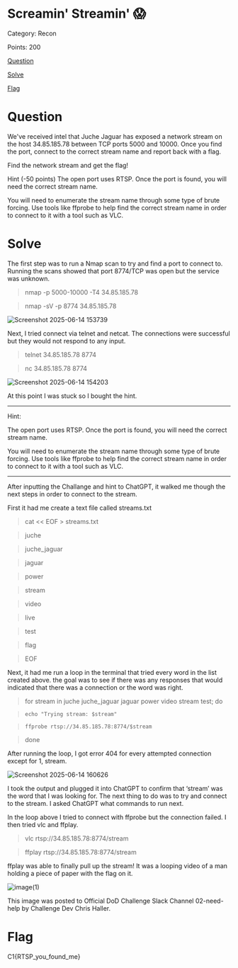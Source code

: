 # Screamin' Streamin' 😱
Category: Recon

Points: 200

[Question](#Question)

[Solve](#Solve)

[Flag](#Flag)

# Question 
We've received intel that Juche Jaguar has exposed a network stream on the host 34.85.185.78 between TCP ports 5000 and 10000. Once you find the port, connect to the correct stream name and report back with a flag.

Find the network stream and get the flag!

Hint (-50 points)
The open port uses RTSP. Once the port is found, you will need the correct stream name.

You will need to enumerate the stream name through some type of brute forcing. Use tools like ffprobe to help find the correct stream name in order to connect to it with a tool such as VLC.

# Solve
The first step was to run a Nmap scan to try and find a port to connect to. Running the scans showed that port 8774/TCP was open but the service was unknown.

> nmap -p 5000-10000 -T4 34.85.185.78

> nmap -sV -p 8774 34.85.185.78

![Screenshot 2025-06-14 153739](https://github.com/user-attachments/assets/f2c77134-8b62-42ab-a164-8517824fdee9)

Next, I tried connect via telnet and netcat. The connections were successful but they would not respond to any input.

> telnet 34.85.185.78 8774

> nc 34.85.185.78 8774

![Screenshot 2025-06-14 154203](https://github.com/user-attachments/assets/d579bc52-e8bb-4bc6-8c38-5e42e5edd203)

At this point I was stuck so I bought the hint.

---

Hint:

The open port uses RTSP. Once the port is found, you will need the correct stream name.

You will need to enumerate the stream name through some type of brute forcing. Use tools like ffprobe to help find the correct stream name in order to connect to it with a tool such as VLC.

---

After inputting the Challange and hint to ChatGPT, it walked me though the next steps in order to connect to the stream.

First it had me create a text file called streams.txt

> cat << EOF > streams.txt

> juche

> juche_jaguar

> jaguar

> power

> stream

> video

> live

> test

> flag

> EOF

Next, it had me run a loop in the terminal that tried every word in the list created above. the goal was to see if there was any responses that would indicated that there was a connection or the word was right.

> for stream in juche juche_jaguar jaguar power video stream test; do

>     echo "Trying stream: $stream"

>     ffprobe rtsp://34.85.185.78:8774/$stream

> done

After running the loop, I got error 404 for every attempted connection except for 1, stream.

![Screenshot 2025-06-14 160626](https://github.com/user-attachments/assets/8c3f8493-864f-4de3-acc1-3513d73cf113)

I took the output and plugged it into ChatGPT to confirm that ‘stream’ was the word that I was looking for. The next thing to do was to try and connect to the stream. I asked ChatGPT what commands to run next.

In the loop above I tried to connect with ffprobe but the connection failed. I then tried vlc and ffplay.

> vlc rtsp://34.85.185.78:8774/stream

> ffplay rtsp://34.85.185.78:8774/stream

ffplay was able to finally pull up the stream! It was a looping video of a man holding a piece of paper with the flag on it. 

![image(1)](https://github.com/user-attachments/assets/de7ffc9b-6710-459b-bba7-449049e23d5e)

This image was posted to Official DoD Challenge Slack Channel 02-need-help by Challenge Dev Chris Haller.

# Flag
C1{RTSP_you_found_me}
